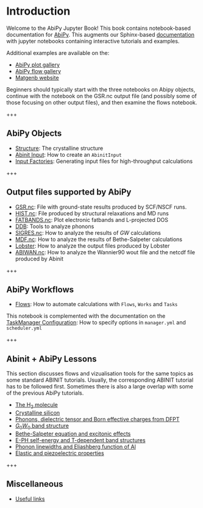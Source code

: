 # Introduction

Welcome to the AbiPy Jupyter Book!
This book contains notebook-based documentation for [AbiPy](https://github.com/abinit/abipy).
This augments our Sphinx-based [documentation](http://pythonhosted.org/abipy/) with jupyter notebooks 
containing interactive tutorials and examples.

Additional examples are available on the:

* [AbiPy plot gallery](http://abinit.github.io/abipy/gallery/index.html)
* [AbiPy flow gallery](http://abinit.github.io/abipy/flow_gallery/index.html)
* [Matgenb website](https://matgenb.materialsvirtuallab.org)

Beginners should typically start with the three notebooks on Abipy objects,
continue with the notebook on the GSR.nc output file (and possibly some of those focusing on other output files),
and then examine the flows notebook.


+++

## AbiPy Objects

* [Structure](structure.ipynb): The crystalline structure
* [Abinit Input](abinit_input.ipynb): How to create an `AbinitInput`
* [Input Factories](input_factories.ipynb): Generating input files for high-throughput calculations

+++

## Output files supported by AbiPy

* [GSR.nc](gsr.ipynb): File with ground-state results produced by SCF/NSCF runs.  
* [HIST.nc](hist.ipynb): File produced by structural relaxations and MD runs    
* [FATBANDS.nc](efatbands.ipynb): Plot electronic fatbands and L-projected DOS
* [DDB](ddb.ipynb): Tools to analyze phonons      
* [SIGRES.nc](sigres.ipynb): How to analyze the results of $GW$ calculations 
* [MDF.nc](mdf.ipynb): How to analyze the results of Bethe-Salpeter calculations 
* [Lobster](lobster.ipynb): How to analyze the output files produced by Lobster
* [ABIWAN.nc](abiwan.ipynb): How to analyze the Wannier90 wout file and the netcdf file produced by Abinit

+++

## AbiPy Workflows

* [Flows](flows.ipynb): How to automate calculations with `Flows`, `Works` and `Tasks`

This notebook is complemented with the documentation on the [TaskManager Configuration](http://abinit.github.io/abipy/workflows/taskmanager.html): How to specify options in `manager.yml` and `scheduler.yml`  

+++

## Abinit + AbiPy Lessons

This section discusses flows and vizualisation tools for the same topics 
as some standard ABINIT tutorials.
Usually, the corresponding ABINIT tutorial has to be followed first. 
Sometimes there is also a large overlap with some of the previous AbiPy tutorials.

* [The H<sub>2</sub> molecule](base1/lesson_base1.ipynb)
* [Crystalline silicon](base3/lesson_base3.ipynb)
* [Phonons, dielectric tensor and Born effective charges from DFPT](dfpt/lesson_dfpt.ipynb)
* [$G_0W_0$ band structure](g0w0/lesson_g0w0.ipynb)
* [Bethe-Salpeter equation and excitonic effects](bse/lesson_bse.ipynb)
* [E-PH self-energy and T-dependent band structures](sigeph/lesson_sigeph.ipynb)
* [Phonon linewidths and Eliashberg function of Al](eph_al/lesson_eph.ipynb)
* [Elastic and piezoelectric properties](elastic/lesson_elastic.ipynb)

+++

## Miscellaneous

* [Useful links](links.ipynb)

